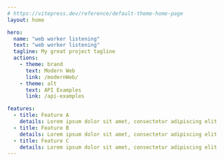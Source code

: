 ```yaml
---
# https://vitepress.dev/reference/default-theme-home-page
layout: home

hero:
  name: "web worker listening"
  text: "web worker listening"
  tagline: My great project tagline
  actions:
    - theme: brand
      text: Modern Web
      link: /modernWeb/
    - theme: alt
      text: API Examples
      link: /api-examples

features:
  - title: Feature A
    details: Lorem ipsum dolor sit amet, consectetur adipiscing elit
  - title: Feature B
    details: Lorem ipsum dolor sit amet, consectetur adipiscing elit
  - title: Feature C
    details: Lorem ipsum dolor sit amet, consectetur adipiscing elit
---
```

